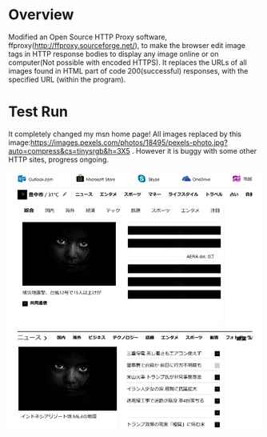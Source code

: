# Overview
Modified an Open Source HTTP Proxy software, ffproxy(http://ffproxy.sourceforge.net/), to make the browser edit image tags in HTTP response bodies to display any image online or on computer(Not possible with encoded HTTPS). It replaces the URLs of all images found in HTML part of code 200(successful) responses, with the specified URL (within the program).

# Test Run
It completely changed my msn home page! All images replaced by this image:https://images.pexels.com/photos/18495/pexels-photo.jpg?auto=compress&cs=tinysrgb&h=3X5  . However it is buggy with some other HTTP sites, progress ongoing.

![alt text](https://raw.githubusercontent.com/parthnan/HTTP-Image-Replacer/master/replaced.png)

